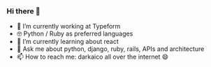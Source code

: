 ### Hi there 👋

- 🔭 I’m currently working at Typeform
- 🤓 Python / Ruby as preferred languages
- 🌱 I’m currently learning about react
- 💬 Ask me about python, django, ruby, rails, APIs and architecture
- 📫 How to reach me: darkaico all over the internet 😄
